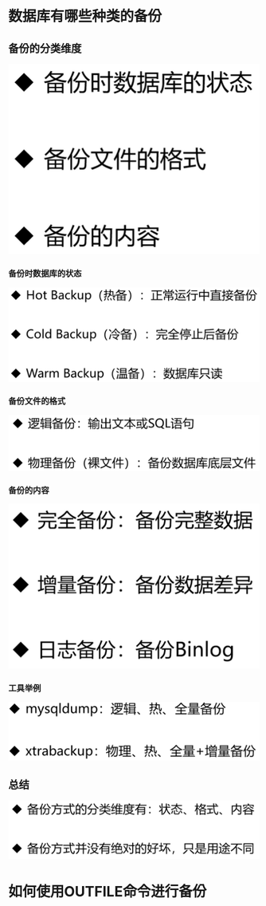 # 数据库有哪些种类的备份

## 备份的分类维度

![](image/Pasted%20image%2020220306224231.png)

### 备份时数据库的状态

![](image/Pasted%20image%2020220306224343.png)

### 备份文件的格式

![](image/Pasted%20image%2020220306224617.png)

### 备份的内容

![](image/Pasted%20image%2020220306225328.png)

### 工具举例

![](image/Pasted%20image%2020220306225440.png)

## 总结

![](image/Pasted%20image%2020220306225514.png)

# 如何使用OUTFILE命令进行备份


